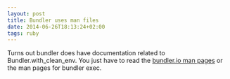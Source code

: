 ```yaml
---
layout: post
title: Bundler uses man files
date: 2014-06-26T18:13:24+02:00
tags: ruby
---
```


Turns out bundler does have documentation related to Bundler.with_clean_env. You just have to read the [bundler.io man pages](http://bundler.io/v1.6/man/bundle-exec.1.html) or the man pages for bundler exec.

